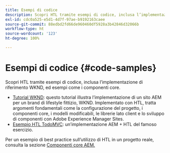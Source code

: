 ```yaml
---
title: Esempi di codice
description: Scopri HTL tramite esempi di codice, inclusa l’implementazione di riferimento WKND, ed esempi come i componenti core.
exl-id: cdc0a525-e5d1-4d7f-97ae-b9192163caee
source-git-commit: 88edbd2fd66de960460df5928a3b42846d32066b
workflow-type: ht
source-wordcount: '123'
ht-degree: 100%

---
```



# Esempi di codice {#code-samples}

Scopri HTL tramite esempi di codice, inclusa l’implementazione di riferimento WKND, ed esempi come i componenti core.

* [Tutorial WKND](https://experienceleague.adobe.com/docs/experience-manager-learn/getting-started-wknd-tutorial-develop/overview.html?lang=it): questo tutorial illustra l’implementazione di un sito AEM per un brand di lifestyle fittizio, WKND. Implementato con HTL, tratta argomenti fondamentali come la configurazione del progetto, i componenti core, i modelli modificabili, le librerie lato client e lo sviluppo di componenti con Adobe Experience Manager Sites.
* [Esempio HTL TodoMVC](https://github.com/Adobe-Marketing-Cloud/aem-sightly-sample-todomvc): un’implementazione AEM + HTL del famoso esercizio.

Per un esempio di best practice sull’utilizzo di HTL in un progetto reale, consulta la sezione [Componenti core AEM.](https://experienceleague.adobe.com/docs/experience-manager-core-components/using/introduction.html?lang=it)
